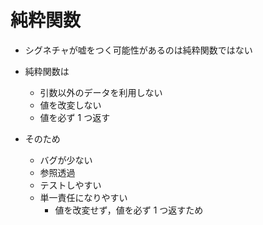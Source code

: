 # 純粋関数

- シグネチャが嘘をつく可能性があるのは純粋関数ではない

- 純粋関数は

  - 引数以外のデータを利用しない
  - 値を改変しない
  - 値を必ず 1 つ返す

- そのため
  - バグが少ない
  - 参照透過
  - テストしやすい
  - 単一責任になりやすい
    - 値を改変せず，値を必ず 1 つ返すため
